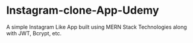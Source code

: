 # Instagram-clone-App-Udemy
A simple Instagram Like App built using MERN Stack Technologies along with JWT, Bcrypt, etc.
